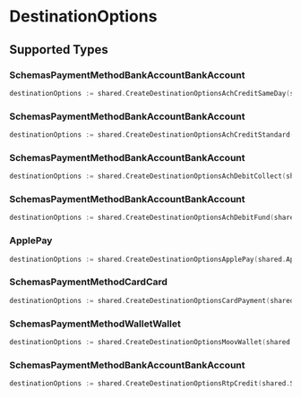 # DestinationOptions


## Supported Types

### SchemasPaymentMethodBankAccountBankAccount

```go
destinationOptions := shared.CreateDestinationOptionsAchCreditSameDay(shared.SchemasPaymentMethodBankAccountBankAccount{/* values here */})
```

### SchemasPaymentMethodBankAccountBankAccount

```go
destinationOptions := shared.CreateDestinationOptionsAchCreditStandard(shared.SchemasPaymentMethodBankAccountBankAccount{/* values here */})
```

### SchemasPaymentMethodBankAccountBankAccount

```go
destinationOptions := shared.CreateDestinationOptionsAchDebitCollect(shared.SchemasPaymentMethodBankAccountBankAccount{/* values here */})
```

### SchemasPaymentMethodBankAccountBankAccount

```go
destinationOptions := shared.CreateDestinationOptionsAchDebitFund(shared.SchemasPaymentMethodBankAccountBankAccount{/* values here */})
```

### ApplePay

```go
destinationOptions := shared.CreateDestinationOptionsApplePay(shared.ApplePay{/* values here */})
```

### SchemasPaymentMethodCardCard

```go
destinationOptions := shared.CreateDestinationOptionsCardPayment(shared.SchemasPaymentMethodCardCard{/* values here */})
```

### SchemasPaymentMethodWalletWallet

```go
destinationOptions := shared.CreateDestinationOptionsMoovWallet(shared.SchemasPaymentMethodWalletWallet{/* values here */})
```

### SchemasPaymentMethodBankAccountBankAccount

```go
destinationOptions := shared.CreateDestinationOptionsRtpCredit(shared.SchemasPaymentMethodBankAccountBankAccount{/* values here */})
```

